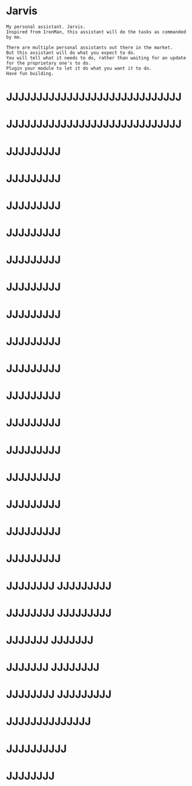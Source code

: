 # Jarvis
    My personal assistant. Jarvis. 
    Inspired from IronMan, this assistant will do the tasks as commanded by me.

    There are multiple personal assistants out there in the market. 
    But this assistant will do what you expect to do.
    You will tell what it needs to do, rather than waiting for an update for the proprietary one's to do.
    Plugin your module to let it do what you want it to do.
    Have fun building.


#                    JJJJJJJJJJJJJJJJJJJJJJJJJJJJJ
#                    JJJJJJJJJJJJJJJJJJJJJJJJJJJJJ
#                              JJJJJJJJJ
#                              JJJJJJJJJ
#                              JJJJJJJJJ
#                              JJJJJJJJJ
#                              JJJJJJJJJ
#                              JJJJJJJJJ
#                              JJJJJJJJJ
#                              JJJJJJJJJ
#                              JJJJJJJJJ
#                              JJJJJJJJJ
#                              JJJJJJJJJ
#                              JJJJJJJJJ
#                              JJJJJJJJJ
#                              JJJJJJJJJ
#                              JJJJJJJJJ
#                              JJJJJJJJJ
#             JJJJJJJJ         JJJJJJJJJ
#             JJJJJJJJ         JJJJJJJJJ
#              JJJJJJJ         JJJJJJJ
#               JJJJJJJ       JJJJJJJJ
#                 JJJJJJJJ JJJJJJJJJ
#                   JJJJJJJJJJJJJJ
#                     JJJJJJJJJJ
#                      JJJJJJJJ